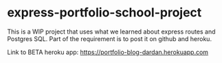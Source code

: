 # express-portfolio-school-project
This is a WIP project that uses what we learned about express routes and Postgres SQL. Part of the requirement is to post it on github and heroku.

Link to BETA heroku app: https://portfolio-blog-dardan.herokuapp.com
